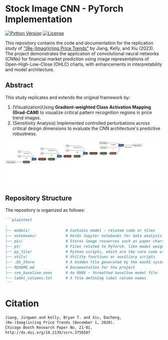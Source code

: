 # Stock Image CNN - PyTorch Implementation 

 [![Python Version](https://img.shields.io/badge/Python-3.10+-blue.svg)](https://www.python.org/) [![License](https://img.shields.io/badge/License-MIT-green.svg)](LICENSE) 

This repository contains the code and documentation for the replication study of ["(Re-)Imag(in)ing Price Trends"](http://dx.doi.org/10.2139/ssrn.3756587) by Jiang, Kelly, and Xiu (2023). The project demonstrates the application of convolutional neural networks (CNNs) for financial market prediction using image representations of Open-High-Low-Close (OHLC) charts, with enhancements in interpretability and model architecture. 

 ## Abstract 

This study replicates and extends the original framework by:   

1. (Visualization)Using **Gradient-weighted Class Activation Mapping (Grad-CAM)** to visualize critical pattern recognition regions in price trend images.   
2. (Sensitivity Analysis) Implemented controlled perturbations across critical design dimensions to evaluate the CNN architecture's predictive robustness.   

![ONNX_Structure](./pic/cnn_baseline.onnx.svg)

## Repository Structure

The repository is organized as follows:

~~~markdown
```plaintext
.
├── models/                # Contains model - related code or files
├── notebooks/             # Holds Jupyter notebooks for data analysis and model validation
├── pic/                   # Stores image resources such as paper charts and visualization results
├── pt/                    # Files related to PyTorch, like model weights and training scripts
├── py_file/               # Python scripts, which are the core code of the project
├── utils/                 # Utility functions or auxiliary scripts
├── .DS_Store              # A hidden file generated by the macOS system (can be ignored)
├── README.md              # Documentation for the project
├── cnn_baseline.onnx      # An ONNX - formatted baseline model file
└── label_columns.txt      # A file defining label column names
```
~~~



# Citation

```text
Jiang, Jingwen and Kelly, Bryan T. and Xiu, Dacheng, 
(Re-)Imag(in)ing Price Trends (December 1, 2020). 
Chicago Booth Research Paper No. 21-01, 
http://dx.doi.org/10.2139/ssrn.3756587
```



